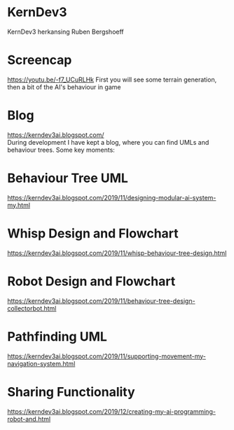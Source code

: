 # KernDev3
KernDev3 herkansing Ruben Bergshoeff

# Screencap
https://youtu.be/-f7_UCuRLHk 
First you will see some terrain generation, then a bit of the AI's behaviour in game

# Blog
https://kerndev3ai.blogspot.com/ <br/>
During development I have kept a blog, where you can find UMLs and behaviour trees.
Some key moments:

# Behaviour Tree UML
https://kerndev3ai.blogspot.com/2019/11/designing-modular-ai-system-my.html

# Whisp Design and Flowchart
https://kerndev3ai.blogspot.com/2019/11/whisp-behaviour-tree-design.html

# Robot Design and Flowchart
https://kerndev3ai.blogspot.com/2019/11/behaviour-tree-design-collectorbot.html

# Pathfinding UML
https://kerndev3ai.blogspot.com/2019/11/supporting-movement-my-navigation-system.html

# Sharing Functionality
https://kerndev3ai.blogspot.com/2019/12/creating-my-ai-programming-robot-and.html
